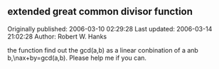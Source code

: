 ## extended great common divisor function 
Originally published: 2006-03-10 02:29:28 
Last updated: 2006-03-14 21:02:28 
Author: Robert W. Hanks 
 
the function find out the gcd(a,b) as a linear conbination of a anb b,\nax+by=gcd(a,b). Please help me if you can.